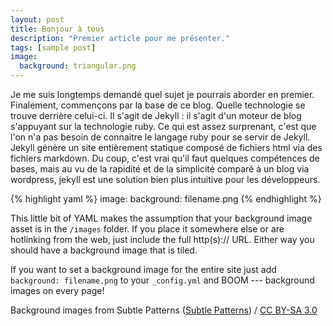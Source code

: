 ```yaml
---
layout: post
title: Bonjour à tous
description: "Premier article pour me présenter."
tags: [sample post]
image:
  background: triangular.png
---
```


Je me suis longtemps demandé quel sujet je pourrais aborder en premier.
Finalement, commençons par la base de ce blog. Quelle technologie se trouve derrière celui-ci.
Il s'agit de Jekyll : il s'agit d'un moteur de blog s'appuyant sur la technologie ruby. Ce qui est assez surprenant, c'est que l'on n'a pas besoin de connaitre le langage ruby pour se servir de Jekyll.
Jekyll génère un site entièrement statique composé de fichiers html via des fichiers markdown. Du coup, c'est vrai qu'il faut quelques compétences de bases, mais au vu de la rapidité et de la simplicité comparé à un blog via wordpress, jekyll est une solution bien plus intuitive pour les développeurs.

{% highlight yaml %}
image:
  background: filename.png
{% endhighlight %}

This little bit of YAML makes the assumption that your background image asset is in the `/images` folder. If you place it somewhere else or are hotlinking from the web, just include the full http(s):// URL. Either way you should have a background image that is tiled.

If you want to set a background image for the entire site just add `background: filename.png` to your `_config.yml` and BOOM --- background images on every page!

<div xmlns:cc="http://creativecommons.org/ns#" xmlns:dct="http://purl.org/dc/terms/" about="http://subtlepatterns.com" class="notice">Background images from <span property="dct:title">Subtle Patterns</span> (<a rel="cc:attributionURL" property="cc:attributionName" href="http://subtlepatterns.com">Subtle Patterns</a>) / <a rel="license" href="http://creativecommons.org/licenses/by-sa/3.0/">CC BY-SA 3.0</a></div>
